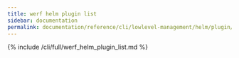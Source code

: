 ```yaml
---
title: werf helm plugin list
sidebar: documentation
permalink: documentation/reference/cli/lowlevel-management/helm/plugin/list.html
---
```


{% include /cli/full/werf_helm_plugin_list.md %}
